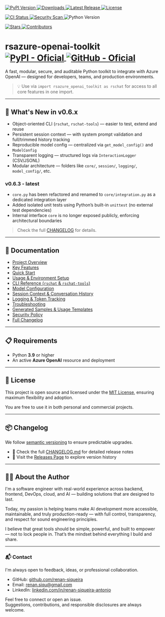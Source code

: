 <!-- ====================== -->
<!--  🔖 Clean Badge Layout -->
<!-- ====================== -->

<!-- 📦 Distribution -->
<p align="left">
  <a href="https://pypi.org/project/rsazure-openai-toolkit/">
    <img src="https://img.shields.io/pypi/v/rsazure-openai-toolkit" alt="PyPI Version" />
  </a>
  <a href="https://pypi.org/project/rsazure-openai-toolkit/">
    <img src="https://img.shields.io/pypi/dm/rsazure-openai-toolkit?color=blue" alt="Downloads" />
  </a>
  <a href="https://github.com/renan-siqueira/rsazure-openai-toolkit/releases">
    <img src="https://img.shields.io/github/v/release/renan-siqueira/rsazure-openai-toolkit?label=latest" alt="Latest Release" />
  </a>
  <a href="https://github.com/renan-siqueira/rsazure-openai-toolkit/blob/main/LICENSE">
    <img src="https://img.shields.io/github/license/renan-siqueira/rsazure-openai-toolkit?color=lightgrey" alt="License" />
  </a>
</p>

<!-- ⚙️ CI & Security -->
<p align="left">
  <a href="https://github.com/renan-siqueira/rsazure-openai-toolkit/actions/workflows/python-ci.yml">
    <img src="https://github.com/renan-siqueira/rsazure-openai-toolkit/actions/workflows/python-ci.yml/badge.svg" alt="CI Status" />
  </a>
  <a href="https://github.com/renan-siqueira/rsazure-openai-toolkit/security">
    <img src="https://img.shields.io/badge/security-scanned-brightgreen" alt="Security Scan" />
  </a>
  <img src="https://img.shields.io/badge/python-3.9+-blue" alt="Python Version" />
</p>

<!-- 👥 Community -->
<p align="left">
  <a href="https://github.com/renan-siqueira/rsazure-openai-toolkit/stargazers">
    <img src="https://img.shields.io/github/stars/renan-siqueira/rsazure-openai-toolkit?style=social" alt="Stars" />
  </a>
  <a href="https://github.com/renan-siqueira/rsazure-openai-toolkit/graphs/contributors">
    <img src="https://img.shields.io/github/contributors/renan-siqueira/rsazure-openai-toolkit?color=blue" alt="Contributors" />
  </a>
</p>

<!-- ====================== -->
<!-- 🧠 Project Title w/ Links -->
<!-- ====================== -->

<h1 align="left">
  rsazure-openai-toolkit
  <a href="https://pypi.org/project/rsazure-openai-toolkit/">
    <img src="https://img.shields.io/badge/PyPI-oficial-blue?logo=pypi" alt="PyPI - Oficial" style="vertical-align: middle;" />
  </a>
  <a href="https://github.com/renan-siqueira/rsazure-openai-toolkit">
    <img src="https://img.shields.io/badge/GitHub-oficial-black?logo=github" alt="GitHub - Oficial" style="vertical-align: middle;" />
  </a>
</h1>

A fast, modular, secure, and auditable Python toolkit to integrate with Azure OpenAI — designed for developers, teams, and production environments.

> 💡 Use via `import rsazure_openai_toolkit as rschat` for access to all core features in one import.

___

## 🚀 What's New in v0.6.x

- Object-oriented CLI (`rschat`, `rschat-tools`) — easier to test, extend and reuse
- Persistent session context — with system prompt validation and full/trimmed history tracking
- Reproducible model config — centralized via `get_model_config()` and `ModelConfig`
- Transparent logging — structured logs via `InteractionLogger` (CSV/JSONL)
- Modular architecture — folders like `core/`, `session/`, `logging/`, `model_config/`, etc.

### v0.6.3 - latest
- `core.py` has been refactored and renamed to `core/integration.py` as a dedicated integration layer
- Added isolated unit tests using Python’s built-in `unittest` (no external test dependencies)
- Internal interface `core` is no longer exposed publicly, enforcing architectural boundaries

> Check the full [CHANGELOG](https://github.com/renan-siqueira/rsazure-openai-toolkit/blob/main/CHANGELOG.md) for details.
___

## 📖 Documentation

- [Project Overview](https://github.com/renan-siqueira/rsazure-openai-toolkit/blob/main/docs/overview.md)
- [Key Features](https://github.com/renan-siqueira/rsazure-openai-toolkit/blob/main/docs/features.md)
- [Quick Start](https://github.com/renan-siqueira/rsazure-openai-toolkit/blob/main/docs/quick_start.md)
- [Usage & Environment Setup](https://github.com/renan-siqueira/rsazure-openai-toolkit/blob/main/docs/usage.md)
- [CLI Reference (`rschat` & `rschat-tools`)](https://github.com/renan-siqueira/rsazure-openai-toolkit/blob/main/docs/cli.md)
- [Model Configuration](https://github.com/renan-siqueira/rsazure-openai-toolkit/blob/main/docs/config.md)
- [Session Context & Conversation History](https://github.com/renan-siqueira/rsazure-openai-toolkit/blob/main/docs/session_context.md)
- [Logging & Token Tracking](https://github.com/renan-siqueira/rsazure-openai-toolkit/blob/main/docs/logging.md)
- [Troubleshooting](https://github.com/renan-siqueira/rsazure-openai-toolkit/blob/main/docs/troubleshooting.md)
- [Generated Samples & Usage Templates](https://github.com/renan-siqueira/rsazure-openai-toolkit/tree/main/samples)
- [Security Policy](https://github.com/renan-siqueira/rsazure-openai-toolkit/blob/main/SECURITY.md)
- [Full Changelog](https://github.com/renan-siqueira/rsazure-openai-toolkit/blob/main/CHANGELOG.md)
___

## 📋 Requirements

- Python **3.9** or higher  
- An active **Azure OpenAI** resource and deployment
___

## 📄 License

This project is open source and licensed under the [MIT License](LICENSE), ensuring maximum flexibility and adoption.

You are free to use it in both personal and commercial projects.
___

## 📦 Changelog

We follow [semantic versioning](https://semver.org/) to ensure predictable upgrades.

- 🔎 Check the full [CHANGELOG.md](CHANGELOG.md) for detailed release notes
- 📌 Visit the [Releases Page](https://github.com/renan-siqueira/rsazure-openai-toolkit/releases) to explore version history
___

## 👨‍💻 About the Author

I'm a software engineer with real-world experience across backend, frontend, DevOps, cloud, and AI — building solutions that are designed to last.

Today, my passion is helping teams make AI development more accessible, maintainable, and truly production-ready — with full control, transparency, and respect for sound engineering principles.

I believe that great tools should be simple, powerful, and built to empower — not to lock people in. That’s the mindset behind everything I build and share.
___

### 📬 Contact

I'm always open to feedback, ideas, or professional collaboration.

- GitHub: [github.com/renan-siqueira](https://github.com/renan-siqueira)
- Email: [renan.siqu@gmail.com](mailto:renan.siqu@gmail.com)
- LinkedIn: [linkedin.com/in/renan-siqueira-antonio](https://www.linkedin.com/in/renan-siqueira-antonio/)

Feel free to connect or open an issue.  
Suggestions, contributions, and responsible disclosures are always welcome.
